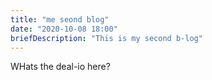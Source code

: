 ```yaml
---
title: "me seond blog"
date: "2020-10-08 18:00"
briefDescription: "This is my second b-log"
---
```


WHats the deal-io here?
